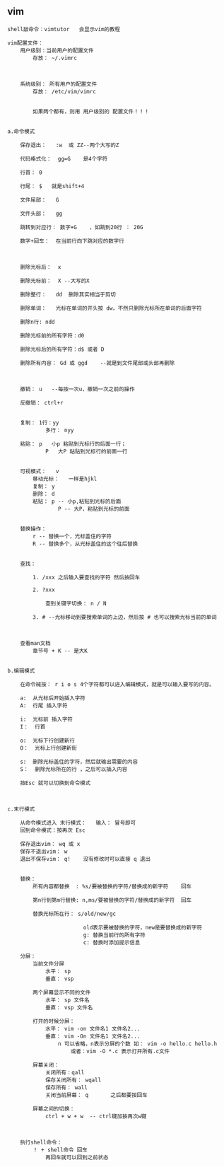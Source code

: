 
## vim

	shell敲命令：vimtutor	会显示vim的教程

	vim配置文件：
		用户级别：当前用户的配置文件
			存放： ~/.vimrc				
			


		系统级别： 所有用户的配置文件
			存放： /etc/vim/vimrc


			如果两个都有，则用 用户级别的 配置文件！！！


	a.命令模式
	
		保存退出：	:w	或 ZZ--两个大写的Z

		代码格式化：	gg=G	是4个字符
	
		行首：	0

		行尾：	$	就是shift+4 

		文件尾部：	G

		文件头部：	gg
		
		跳转到对应行： 数字+G	，如跳到20行 ： 20G

		数字+回车：	在当前行向下跳对应的数字行



		删除光标后：	x

		删除光标前：	X --大写的X

		删除整行：	dd	删除其实相当于剪切

		删除单词：	光标在单词的开头按 dw，不然只删除光标所在单词的后面字符

		删除n行: ndd

		删除光标前的所有字符：d0

		删除光标后的所有字符：d$ 或者 D

		删除所有内容：	Gd 或 ggd	--就是到文件尾部或头部再删除
		

		
		撤销：	u	--每按一次u，撤销一次之前的操作

		反撤销： ctrl+r

		
		复制：	1行：yy
				多行： nyy

		粘贴：	p	小p 粘贴到光标行的后面一行；
				P 	大P 粘贴到光标行的前面一行
		

		可视模式：	v
			移动光标：	一样是hjkl
			复制：	y
			删除：	d
			粘贴：	p -- 小p,粘贴到光标的后面
					P -- 大P，粘贴到光标的前面


		替换操作：
			r -- 替换一个，光标盖住的字符
			R -- 替换多个，从光标盖住的这个往后替换


		查找：	
			
			1. /xxx	之后输入要查找的字符 然后按回车

			2. ?xxx
			
				查到关键字切换： n / N

			3. # --光标移动到要搜索单词的上边，然后按 # 也可以搜索光标当前的单词
			


		查看man文档
			章节号 + K -- 是大K


	b.编辑模式
		
		在命令械按： r i o s 4个字符都可以进入编辑模式，就是可以输入要写的内容。
		
		a:	从光标后开始插入字符
		A:	行尾 插入字符
		
		i:	光标前 插入字符
		I：	行首 

		o:	光标下行创建新行
		O：	光标上行创建新街

		s:	删除光标盖住的字符，然后就输出需要的内容
		S：	删除光标所在的行 ，之后可以插入内容 

		按Esc 就可以切换到命令模式



	c.末行模式

		从命令模式进入 末行模式：	输入： 冒号即可
		回到命令模式：按再次 Esc

		保存退出vim： wq 或 x
		保存不退出vim： w
		退出不保存vim： q!	没有修改时可以直接 q 退出

		
		替换：
			所有内容都替换  : %s/要被替换的字符/替换成的新字符	 回车

			第n行到第m行替换: n,ms/要被替换的字符/替换成的新字符	 回车

			替换光标所在行： s/old/new/gc

							old表示要被替换的字符，new是要替换成的新字符
							g: 替换当前行的所有字符
							c: 替换时添加提示信息
		
		分屏：
			当前文件分屏
				水平： sp
				垂直： vsp

			两个屏幕显示不同的文件
				水平： sp 文件名
				垂直： vsp 文件名

			打开的时候分屏：
				水平： vim -on 文件名1 文件名2...
				垂直： vim -On 文件名1 文件名2...
					n 可以省略，n表示分屏的个数 如： vim -o hello.c hello.h
						或者：vim -O *.c 表示打开所有.c文件
				
			屏幕关闭：
				关闭所有：qall
				保存关闭所有： wqall
				保存所有： wall
				关闭当前屏幕： q		之后都要按回车

			屏幕之间的切换：
				ctrl + w + w  -- ctrl键加按再次w键

	
		
		执行shell命令：
			！ + shell命令 回车	
				再回车就可以回到之前状态

